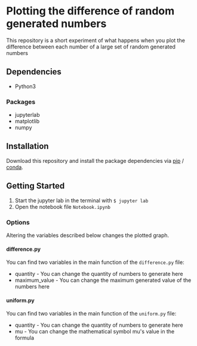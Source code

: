 # Plotting the difference of random generated numbers

This repository is a short experiment of what happens when you plot the difference between each number of a large set 
of random generated numbers

## Dependencies
- Python3

### Packages
- jupyterlab
- matplotlib
- numpy

## Installation

Download this repository and install the package dependencies via [pip](https://pypi.org/project/pip/) / [conda](https://anaconda.org/anaconda/conda/).

## Getting Started

1. Start the jupyter lab in the terminal with ```$ jupyter lab```
2. Open the notebook file ```Notebook.ipynb```

### Options

Altering the variables described below changes the plotted graph.

#### difference.py

You can find two variables in the main function of the ```difference.py``` file:
- quantity - You can change the quantity of numbers to generate here
- maximum_value - You can change the maximum generated value of the numbers here

#### uniform.py

You can find two variables in the main function of the ```uniform.py``` file:
- quantity - You can change the quantity of numbers to generate here
- mu - You can change the mathematical symbol mu's value in the formula